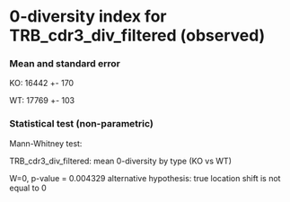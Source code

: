 


# 0-diversity index for TRB_cdr3_div_filtered (observed)

### Mean and standard error

KO: 16442 +- 170

WT: 17769 +- 103

### Statistical test (non-parametric)

Mann-Whitney test:

 TRB_cdr3_div_filtered: mean 0-diversity by type (KO vs WT)

W=0, p-value = 0.004329
alternative hypothesis: true location shift is not equal to 0


